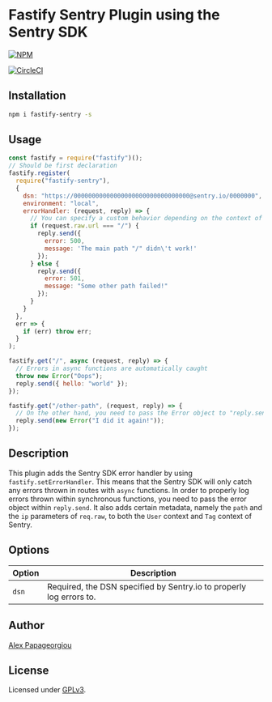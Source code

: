 # Fastify Sentry Plugin using the Sentry SDK

[![NPM](https://nodei.co/npm/fastify-sentry.png?downloads=true&downloadRank=true&stars=true)](https://nodei.co/npm/fastify-sentry/)

[![CircleCI](https://circleci.com/gh/alex-ppg/fastify-sentry.svg?style=svg)](https://circleci.com/gh/alex-ppg/fastify-sentry)

## Installation

```bash
npm i fastify-sentry -s
```

## Usage

```javascript
const fastify = require("fastify")();
// Should be first declaration
fastify.register(
  require("fastify-sentry"),
  {
    dsn: "https://00000000000000000000000000000000@sentry.io/0000000",
    environment: "local",
    errorHandler: (request, reply) => {
      // You can specify a custom behavior depending on the context of "request", generate a unique identifier etc.
      if (request.raw.url === "/") {
        reply.send({
          error: 500,
          message: 'The main path "/" didn\'t work!'
        });
      } else {
        reply.send({
          error: 501,
          message: "Some other path failed!"
        });
      }
    }
  },
  err => {
    if (err) throw err;
  }
);

fastify.get("/", async (request, reply) => {
  // Errors in async functions are automatically caught
  throw new Error("Oops");
  reply.send({ hello: "world" });
});

fastify.get("/other-path", (request, reply) => {
  // On the other hand, you need to pass the Error object to "reply.send" for it to be logged as Fastify does not catch errors in synchronous functions!
  reply.send(new Error("I did it again!"));
});
```

## Description

This plugin adds the Sentry SDK error handler by using `fastify.setErrorHandler`. This means that the Sentry SDK will only catch any errors thrown in routes with `async` functions. In order to properly log errors thrown within synchronous functions, you need to pass the error object within `reply.send`. It also adds certain metadata, namely the `path` and the `ip` parameters of `req.raw`, to both the `User` context and `Tag` context of Sentry.

## Options

| Option | Description                                                         |
| ------ | ------------------------------------------------------------------- |
| `dsn`  | Required, the DSN specified by Sentry.io to properly log errors to. |

## Author

[Alex Papageorgiou](alex.ppg@pm.me)

## License

Licensed under [GPLv3](./LICENSE).
